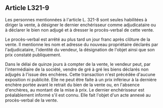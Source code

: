 Article L321-9
----
Les personnes mentionnées à l'article L. 321-8 sont seules habilitées à diriger
la vente, à désigner le dernier enchérisseur comme adjudicataire ou à déclarer
le bien non adjugé et à dresser le procès-verbal de cette vente.

Le procès-verbal est arrêté au plus tard un jour franc après clôture de la
vente. Il mentionne les nom et adresse du nouveau propriétaire déclarés par
l'adjudicataire, l'identité du vendeur, la désignation de l'objet ainsi que son
prix constaté publiquement.

Dans le délai de quinze jours à compter de la vente, le vendeur peut, par
l'intermédiaire de la société, vendre de gré à gré les biens déclarés non
adjugés à l'issue des enchères. Cette transaction n'est précédée d'aucune
exposition ni publicité. Elle ne peut être faite à un prix inférieur à la
dernière enchère portée avant le retrait du bien de la vente ou, en l'absence
d'enchères, au montant de la mise à prix. Le dernier enchérisseur est
préalablement informé s'il est connu. Elle fait l'objet d'un acte annexé au
procès-verbal de la vente.

